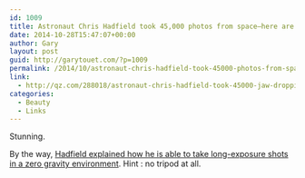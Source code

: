 ```yaml
---
id: 1009
title: Astronaut Chris Hadfield took 45,000 photos from space—here are some of the best
date: 2014-10-28T15:47:07+00:00
author: Gary
layout: post
guid: http://garytouet.com/?p=1009
permalink: /2014/10/astronaut-chris-hadfield-took-45000-photos-from-space-here-are-some-of-the-best/
link:
  - http://qz.com/288018/astronaut-chris-hadfield-took-45000-jaw-dropping-photos-from-space-here-are-some-of-the-best/
categories:
  - Beauty
  - Links
---
```


Stunning.

By the way, <a href="http://petapixel.com/2014/10/26/chris-hadfield-explains-zero-gravity-makes-possible-take-sharp-hand-held-long-exposures/" title="Chris Hadfield explains how he can take long-exposure shots in space">Hadfield explained how he is able to take long-exposure shots in a zero gravity environment</a>. Hint : no tripod at all.
